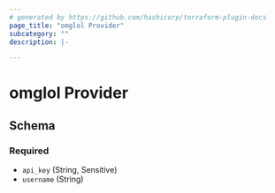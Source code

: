 ```yaml
---
# generated by https://github.com/hashicorp/terraform-plugin-docs
page_title: "omglol Provider"
subcategory: ""
description: |-

---
```


# omglol Provider





<!-- schema generated by tfplugindocs -->
## Schema

### Required

- `api_key` (String, Sensitive)
- `username` (String)
